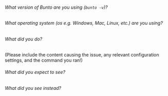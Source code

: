 ###### What version of Bunto are you using (`bunto -v`)?



###### What operating system (os e.g. Windows, Mac, Linux, etc.) are you using?



###### What did you do?
(Please include the content causing the issue, any relevant configuration settings, and the command you ran!)



###### What did you expect to see?



###### What did you see instead?


